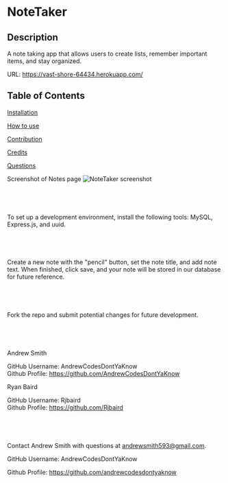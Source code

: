 # NoteTaker

## Description
A note taking app that allows users to create lists, remember important items, and stay organized.

URL: https://vast-shore-64434.herokuapp.com/
 
  ## Table of Contents

  <a href='#Installation'>Installation</a>

  <a href='#How to use'>How to use</a>
  
  <a href='#Contribution'>Contribution</a>

  <a href='#Credits'>Credits</a>

  <a href='#Questions'>Questions</a>
  
  
  Screenshot of Notes page
  ![NoteTaker screenshot](./img/notespage.png?)


  ## <a id='Installation' style='color:white;'>Installation</a>
  To set up a development environment, install the following tools: MySQL, Express.js, and uuid.

  ## <a id='How to use' style='color:white;'>How to use</a>
  Create a new note with the "pencil" button, set the note title, and add note text. When finished, click save, and your note will be stored in our database for future reference.

  ## <a id='Contribution' style='color:white;'>Contribution</a>
  Fork the repo and submit potential changes for future development.
  
  ## <a id='Credits' style='color:white;'>Credits</a>
  Andrew Smith
  
  GitHub Username: AndrewCodesDontYaKnow <br>Github Profile: <a href='https://github.com/AndrewCodesDontYaKnow'>https://github.com/AndrewCodesDontYaKnow</a>
  
  Ryan Baird
  
  GitHub Username: Rjbaird <br>Github Profile: <a href='https://github.com/Rjbaird'>https://github.com/Rjbaird</a>
  
  ## <a id='Questions' style='color:white;'>Questions</a>
  Contact Andrew Smith with questions at andrewsmith593@gmail.com.

  GitHub Username: AndrewCodesDontYaKnow

  Github Profile: <a href='https://github.com/andrewcodesdontyaknow'>https://github.com/andrewcodesdontyaknow</a>
  

  <!-- Email: andrewsmith593@gmail.com -->




